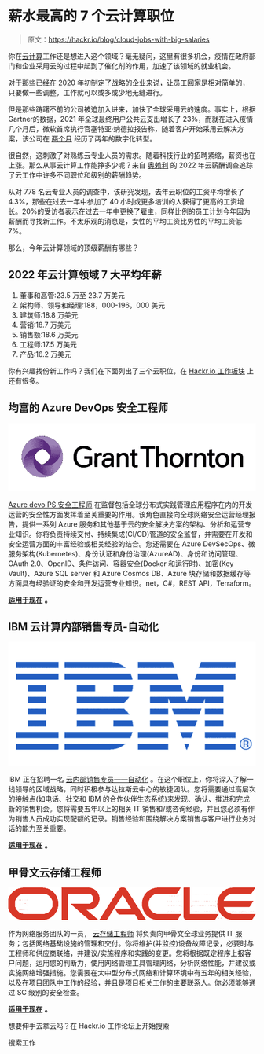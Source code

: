 # 薪水最高的 7 个云计算职位

> 原文：<https://hackr.io/blog/cloud-jobs-with-big-salaries>

你在[云计算](https://hackr.io/blog/what-is-cloud-computing-beginners-guide)工作还是想进入这个领域？毫无疑问，这里有很多机会，疫情在政府部门和企业采用云的过程中起到了催化剂的作用，加速了该领域的就业机会。

对于那些已经在 2020 年初制定了战略的企业来说，让员工回家是相对简单的，只要做一些调整，工作就可以或多或少地无缝进行。

但是那些踌躇不前的公司被迫加入进来，加快了全球采用云的速度。事实上，根据 Gartner[](https://www.gartner.com/en/newsroom/press-releases/2021-04-21-gartner-forecasts-worldwide-public-cloud-end-user-spending-to-grow-23-percent-in-2021)的数据，2021 年全球最终用户公共云支出增长了 23%，而就在进入疫情几个月后，微软首席执行官塞特亚·纳德拉报告称，随着客户开始采用云解决方案，该公司在 [两个月](https://www.microsoft.com/en-us/microsoft-365/blog/2020/04/30/2-years-digital-transformation-2-months/) 经历了两年的数字化转型。

很自然，这刺激了对熟练云专业人员的需求。随着科技行业的招聘紧缩，薪资也在上涨。那么从事云计算工作能挣多少呢？来自 [奥赖利](https://www.oreilly.com/radar/2022-cloud-salary-survey/) 的 2022 年云薪酬调查追踪了云工作中许多不同职位和级别的薪酬趋势。

从对 778 名云专业人员的调查中，该研究发现，去年云职位的工资平均增长了 4.3%，那些在过去一年中参加了 40 小时或更多培训的人获得了更高的工资增长。20%的受访者表示在过去一年中更换了雇主，同样比例的员工计划今年因为薪酬而寻找新工作。不太乐观的消息是，女性的平均工资比男性的平均工资低 7%。

那么，今年云计算领域的顶级薪酬有哪些？

## **2022 年云计算领域 7 大平均年薪**

1.  董事和高管:23.5 万至 23.7 万美元
2.  架构师、领导和经理:188，000-196，000 美元
3.  建筑师:18.8 万美元
4.  营销:18.7 万美元
5.  销售额:18.6 万美元
6.  工程师:17.5 万美元
7.  产品:16.2 万美元

你有兴趣找份新工作吗？我们在下面列出了三个云职位，在 [Hackr.io 工作板块](https://jobs.hackr.io/) 上还有很多。

## **均富的 Azure DevOps 安全工程师**

**![](img/c3943903ca7d32cd9f02da3398b25d29.png)**

[Azure devo PS 安全工程师](https://jobs.hackr.io/job/azure-devops-security-engineer-at-grant-thornton-1) 在监督包括全球分布式实践管理应用程序在内的开发运营的安全性方面发挥着至关重要的作用。该角色直接向全球网络安全运营经理报告，提供一系列 Azure 服务和其他基于云的安全解决方案的架构、分析和运营专业知识。你将负责持续交付、持续集成(CI/CD)管道的安全监督，并需要在开发和安全运营方面的丰富经验或相关经验的结合。您还需要在 Azure DevSecOps、微服务架构(Kubernetes)、身份认证和身份治理(AzureAD)、身份和访问管理、OAuth 2.0、OpenID、条件访问、容器安全(Docker 和运行时)、加密(Key Vault)、Azure SQL server 和 Azure Cosmos DB、Azure 块存储和数据缓存等方面具有经验证的安全和开发运营专业知识。net，C#，REST API，Terraform。

[**适用于现在**](https://jobs.hackr.io/job/azure-devops-security-engineer-at-grant-thornton-1) **。**

## **IBM 云计算内部销售专员-自动化**

**![](img/33ed3d62caa8829ce0ec58cb5863294b.png)**

IBM 正在招聘一名 [云内部销售专员——自动化](https://jobs.hackr.io/job/cloud-inside-sales-specialist-automation-19-at-ibm-1) 。在这个职位上，你将深入了解一线领导的区域战略，同时积极参与达拉斯云中心的敏捷团队。您将需要通过高层次的接触点(如电话、社交和 IBM 的合作伙伴生态系统)来发现、确认、推进和完成新的销售机会。您将需要五年以上的相关 IT 销售和/或咨询经验，并且您必须有作为销售人员成功实现配额的记录。销售经验和围绕解决方案销售与客户进行业务对话的能力至关重要。

[**适用于现在**](https://jobs.hackr.io/job/cloud-inside-sales-specialist-automation-19-at-ibm-1) **。**

## **甲骨文云存储工程师**

**![](img/166148b056e2177fa86e049067eb9ec6.png)**

作为网络服务团队的一员， [云存储工程师](https://jobs.hackr.io/job/cloud-storage-engineer-4-at-oracle-2) 将负责向甲骨文全球业务提供 IT 服务；包括网络基础设施的管理和交付。你将维护(并监控)设备故障记录，必要时与工程师和供应商联络，并建议/实施程序和实践的变更。您将根据既定程序上报客户问题，运用您的判断力，使用网络管理工具管理网络，分析网络性能，并建议或实施网络增强措施。您需要在大中型分布式网络和计算环境中有五年的相关经验，以及在项目团队中工作的经验，并且是项目相关工作的主要联系人。你必须能够通过 SC 级别的安全检查。

[**适用于现在**](https://jobs.hackr.io/job/cloud-storage-engineer-4-at-oracle-2) **。**

想要伸手去拿云吗？在 Hackr.io 工作论坛上开始搜索

搜索工作